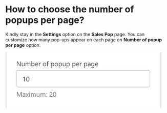 # How to choose the number of popups per page?

Kindly stay in the **Settings** option on the **Sales Pop** page. You can customize how many pop-ups appear on each page on **Number of popup per page** option.

![pop 1.png](How%20to%20choose%20the%20number%20of%20popups%20per%20page%20764c87c908304f87aa73dd98523b09b9/pop_1.png)